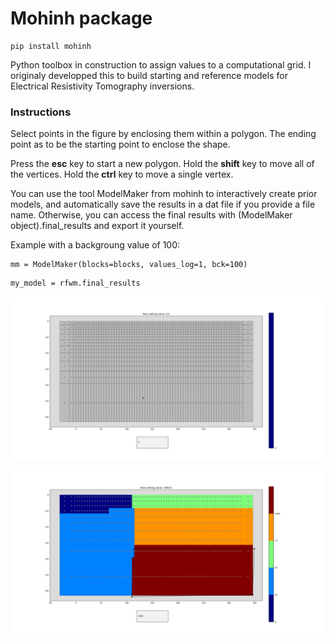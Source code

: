 # Mohinh package
```
pip install mohinh
```

Python toolbox in construction to assign values to a computational grid. I originaly developped this to build starting and reference models for Electrical Resistivity Tomography inversions.

### Instructions

Select points in the figure by enclosing them within a polygon.
The ending point as to be the starting point to enclose the shape.

Press the **esc** key to start a new polygon.
Hold the **shift** key to move all of the vertices.
Hold the **ctrl** key to move a single vertex.

You can use the tool ModelMaker from mohinh to interactively create prior models, and automatically save the results in a dat file if you provide a file name.
Otherwise, you can access the final results with (ModelMaker object).final_results and export it yourself.

Example with a backgroung value of 100:
```
mm = ModelMaker(blocks=blocks, values_log=1, bck=100)
```
```
my_model = rfwm.final_results
```

![Initialization](blank.png)

![Assigning values to the grid](illu.png)
